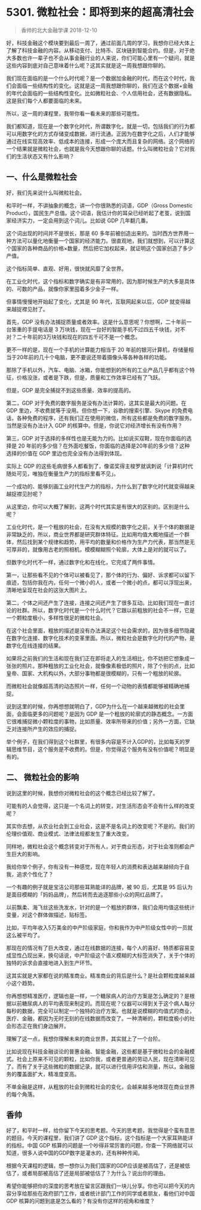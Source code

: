 # 5301. 微粒社会：即将到来的超高清社会
> 香帅的北大金融学课
2018-12-10

好，科技金融这个模块要到最后一周了，通过前面几周的学习，我想你已经大体上了解了科技金融的内容。从移动支付、比特币、区块链到智能合约。但是，对于绝大多数也许一辈子也不会从事金融行业的人来说，你们可能心里有一个疑问，就是这些内容到底对自己意味着什么呢？这其实就是这一周我想跟你聊的。

我们现在面临的是一个什么时代呢？是一个数据加金融的时代，而在这个时代，我们会面临一些结构性的变化。这就是这一周我想跟你聊的，我们在这个数据+金融的年代会面临的一些结构性变化。比如微粒社会、个人信用社会，还有数据隐私。这是我们每个人都要面临的未来。

所以，这一周的课程里，我带你看一看未来的那些可能性。

我们都知道，现在是一个数字化时代，所谓数字化，就是一切，包括我们的行为都可以用数字化的方式存储变成数据，进行流通。正因为在数字化之后，人们才能够通过在线实现高效率、低成本的连接，形成一个庞大而且复杂的网络。这个网络的一个结果就是微粒社会，也就是我今天想跟你聊的话题。什么叫微粒社会？它对我们的生活状态又有什么影响？

## 一、什么是微粒社会
好，我们先来说什么叫微粒社会。

和平时一样，不讲抽象的概念，讲一个你很熟悉的词语，GDP（Gross Domestic Product），国民生产总值。这个词语，我估计你的耳朵已经听起了老茧，说到国家经济实力，一定会用到这个词儿。比如说 GDP 几年翻几番。

这个词出现的时间并不是很长，那是 60 多年前被创造出来的。当时西方世界用一种方法可以量化地衡量一个国家的经济能力。很直观地，我们就想到，可以计算这个国家的各种商品的价格×数量，然后把它加权起来，就证明这个国家创造了多少产值。

这个指标简单、直观、好用，很快就风靡了全世界。

在工业化时代，这个指标和数字确实是有非常用的，因为那时候生产的大多是具体的、可数的产品，就像你家里囤着多少金子一样。

但事情慢慢地开始起了变化，尤其是 90 年代，互联网起来以后，GDP 就变得越来越捉襟见肘了。

首先，GDP 没有办法捕捉质量或者效率。这是什么意思呢？你想啊，二十年前一台笨重的手提电话是 3 万块钱，现在一台好的智能手机不过四五千块钱，对不对？二十年前的3万块钱和现在的四五千可不是一个概念。

更不一样的是，现在一个手机的计算能力相当于 20 年前的银河计算机，存储量相当于20年前的几十个电脑，更不要说还带着摄像头等各种各样的功能。

那除了手机以外，汽车、电脑、冰箱，你能想到的所有的工业产品几乎都有这个特征，价格没涨，或者是下跌，但是，质量和工作效率已经有了飞跃。

但是，GDP 是完全捕捉不到这些质量、效率的提高的。

第二，GDP 对于免费的数字服务是没有办法计算的，这其实是最大的问题。在 GDP 里边，不收费就等于没用。但你想一下，谷歌的搜索引擎、Skype 的免费电话，各种免费的程序，还有我们正在使用的微信，所有这些都是免费的数字服务。当然是没有办法计入 GDP 的核算中。但是，你说它对经济增长有没有作用？

第三，GDP 对于选择的多样性也是无能为力的。比如说买双鞋，现在你面临的选择是 20 年前的多少倍？在外面吃餐饭，你面临的选择是20年前的多少倍？这种选择的价值在 GDP 里边也完全没有办法得到体现。

实际上 GDP 的这些毛病很多人都看到了，像诺奖得主梭罗就讽刺说「计算机时代随处可见，唯独在衡量生产力的指标里看不见」。

一个成功的、能够刻画工业时代生产力的指标，为什么到了数字化时代就变得越来越捉襟见肘呢？

从这里边，你可以大概了解到，这两个时代其实是有很大的区别的。区别是什么呢？

工业化时代，是一个粗放的社会，在没有大规模的数字化之前，关于个体的数据是非常缺乏的，所以，商业世界都是研究群体特征。比如用均值大概地描述一个群体，然后找到某个规律和趋势，用平均的数量和价格作为生产力代表，那当然是无可厚非的，就像用古老的照相机，模模糊糊照个轮廓，大体上是对的就可以了。

但数字化时代不一样，通过数字化和在线化，它完成了两件事情。

第一，让那些看不见的个体可以被看见了，那个体的行为、偏好、诉求都可以留下痕迹，包括你我在内，任何一个微小的人，或者一个微小的点，都可以浮现出来，清晰地呈现在社会的这张大图片上。

第二，个体之间还产生了连接，连接之间还产生了很多互动。比如我们现在一直讨论的社群。所以，数字化时代是一个什么时代？它跟以前粗放的社会不一样，它是一个颗粒度极小，多样性很足的微粒社会。

在这个社会里面，粗放的描述是没有办法满足这个社会需求的，因为很多细节隐藏在数字化连接、数字化技术的变革里面。所以，微粒社会是数字化时代的产物，是数字化在线连接的结果。

如果将之前我们的生活和现在我们正在即将走入的生活相比，你不妨把它想象成一张张的照片。那种粗放的工业化社会，就像像素极低的照片，除了个别的点，比如皇帝、国家、大机构以外，大部分事物都是很模糊的，只有一个粗放的轮廓。

而微粒社会就像超高清的动态照片一样，任何一个动物的表情都能够被精确地捕捉。

说到这里的时候，你再想想就明白了，GDP为什么在一个越来越微粒的社会里面，会面临更多的问题呢？是因为 GDP 是一个粗放的轮廓式的静态概念。一方面它很难捕捉微小颗粒度的事物，比如质量、效率所带来的价值；另外一方面，它缺乏对连接所产生的效应的捕捉。

举个例子，在我们得到这个社群里，有很多内容是不计入GDP的，比如每天的罗辑思维节目，这个服务是不收费的。但是，你觉得这个服务有没有价值呢？明显是有的。

## 二、 微粒社会的影响
说到这里的时候，我想你对微粒社会的这个概念已经比较了解了。

可能有的人会觉得，这只是一个名词上的转变，对生活形态会不会有什么样的改变呢？

其实你去想，从农业社会到工业社会，这是不是名词上的改变呢？不是的。我们的伦理价值观、商业模式、法律法规都发生了重大改变。

同样地，微粒社会这个概念转变对于所有人，对于商业形态，对于社会准则都会产生巨大的影响。

我给你举个例子，你有没有一种感觉，现在年轻人的消费和表达越来越倾向于自我，追求个性化了？

一个有趣的例子就是宝洁公司那些耳熟能详的品牌，被 90 后，尤其是 95 后认为是面目模糊的「妈妈品牌」，然后转而去追逐那些小众的网红品牌了。

以前飘柔、海飞丝这些洗发水，针对的是一个粗放的群体，我们会用均值这些统计变量，对这个群体做描述，贴标签。

比如，平均年收入5万美金的中产阶级家庭，你和我作为中产阶级女性中的一员就这么被平均了。

那现在的情况有了巨大改变，通过在线数据的连接，每个人的喜好、特质都容易变成显性凸现出来，换句话说，中产阶级这个语义模糊的大标签消失了，关于个体的独特的诉求会直接地进入到生产环节。

这其实就是大家都在说的精准商业。精准商业的背后是什么？是社会颗粒度越来越小这个趋势。

你再想想精准医疗，逻辑也是一样，一个糖尿病人的治疗方案是怎么确定的？是根据以前糖尿病人的平均表现来制定的。而现在呢？仪器可以得到关于这个病人每分每秒的数据，完全可以制定一个独特的治疗方案。也就是说模糊的均值式的商业，医疗、金融，都因为无时无刻的在线数据而改变了。一种清晰的，颗粒度极小的社会形态正在我们身边展开。

理解了这一点，我想你理解未来的商业世界，其实就上了一个台阶。

比如说现在科技金融谈论的普惠金融、智能金融，这些都是基于微粒社会的金融模式。社会上原来不可见的颗粒，比如你我，或者更普通的劳动人民，现在清晰可见了。而有了关于这些微粒的数据记录，就可以进行信用评估和测量，所以，金融服务的覆盖面扩大，精准度变高。

不单金融是这样，从粗放的社会到微粒社会的变化，会越来越多地体现在商业世界的每个角落。

## 香帅
好了，和平时一样，给你留下今天的思考题。今天的思考题，我觉得是个蛮有意思的题目。今天的课程里，我们讲了 GDP 这个指标，这个指标是一个大家耳熟能详的指标。中国 GDP 核算的问题是一个吵得非常厉害的问题，你查一下网络就可以知道，很多人说中国的GDP数字是灌水的，还有种种传闻。

根据今天课程的逻辑，想一想你认为我们国家的GDP应该是被高估了，还是被低估了，或者局部被高估了还是局部被低估了？为什么？说出你的理由。

希望你能够把你的深度的思考放在留言区跟我们一块儿分享。你也可以把今天的内容分享给那些在政府部门工作，或者统计部门工作的同学或者朋友，看他们对中国 GDP 核算的问题到底是怎么看的？有没有你这样的视角和维度？

